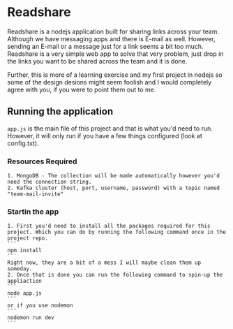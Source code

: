 # Readshare

Readshare is a nodejs application built for sharing links across your team. Although we have messaging apps and
there is E-mail as well. However, sending an E-mail or a message just for a link seems a bit too much. Readshare
is a very simple web app to solve that very problem, just drop in the links you want to be shared across the team
and it is done.

Further, this is more of a learning exercise and my first project in nodejs so some of the design desions might seem
foolish and I would completely agree with you, if you were to point them out to me.

## Running the application
```app.js``` is the main file of this project and that is what you'd need to run. However, it will only run if you have a few things configured (look at config.txt).
### Resources Required
    1. MongoDB - The collection will be made automatically however you'd need the connection string.
    2. Kafka cluster (host, port, username, password) with a topic named "team-mail-invite"

### Startin the app
    1. First you'd need to install all the packages required for this project. Which you can do by running the following command once in the project repo.
    ```
    npm install
    ```
    Right now, they are a bit of a mess I will maybe clean them up someday.
    2. Once that is done you can run the following command to spin-up the appliaction
    ```
    node app.js
    ```
    or if you use nodemon
    ```
    nodemon run dev
    ```
